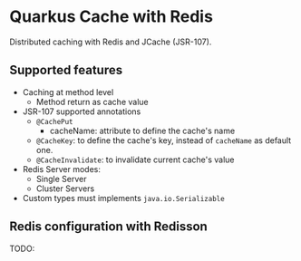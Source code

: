 # Quarkus Cache with Redis

Distributed caching with Redis and JCache (JSR-107).

## Supported features

- Caching at method level
  - Method return as cache value
- JSR-107 supported annotations
  - `@CachePut`
    - cacheName: attribute to define the cache's name
  - `@CacheKey`: to define the cache's key, instead of `cacheName` as default one.
  - `@CacheInvalidate`: to invalidate current cache's value
- Redis Server modes:
  - Single Server
  - Cluster Servers
- Custom types must implements `java.io.Serializable`

## Redis configuration with Redisson

TODO:
